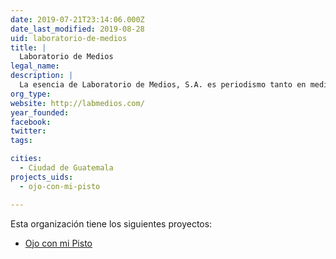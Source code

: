 ```yaml
---
date: 2019-07-21T23:14:06.000Z
date_last_modified: 2019-08-28
uid: laboratorio-de-medios
title: |
  Laboratorio de Medios
legal_name: 
description: |
  La esencia de Laboratorio de Medios, S.A. es periodismo tanto en medios impresos, radiales, televisivos como en digitales.
org_type: 
website: http://labmedios.com/
year_founded: 
facebook: 
twitter: 
tags:

cities: 
  - Ciudad de Guatemala
projects_uids:
  - ojo-con-mi-pisto

---
```


Esta organización tiene los siguientes proyectos:

- [Ojo con mi Pisto](/proyectos/ojo-con-mi-pisto)
